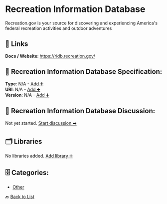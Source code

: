 # Recreation Information Database

Recreation.gov is your source for discovering and experiencing America's federal recreation activities and outdoor adventures

##  🔗 Links
**Docs / Website**: https://ridb.recreation.gov/

## 🧬 Recreation Information Database Specification:
**Type**: N/A - [Add ➕](https://github.com/apis-list/apis-list/edit/main/apis.yaml#L16459)  
**URI**: N/A - [Add ➕](https://github.com/apis-list/apis-list/edit/main/apis.yaml#L16459)  
**Version**: N/A - [Add ➕](https://github.com/apis-list/apis-list/edit/main/apis.yaml#L16459)

## 💬 Recreation Information Database Discussion:
Not yet started. [Start discussion ➡️](https://github.com/apis-list/apis-list/discussions/new)

## 🗂️ Libraries

No libraries added. [Add library ➕](https://github.com/apis-list/apis-list/edit/main/apis.yaml#L16459)    


## 🗄️ Categories:
- [Other](https://github.com/apis-list/apis-list#other-)

🔙  [Back to List](https://github.com/apis-list/apis-list)
